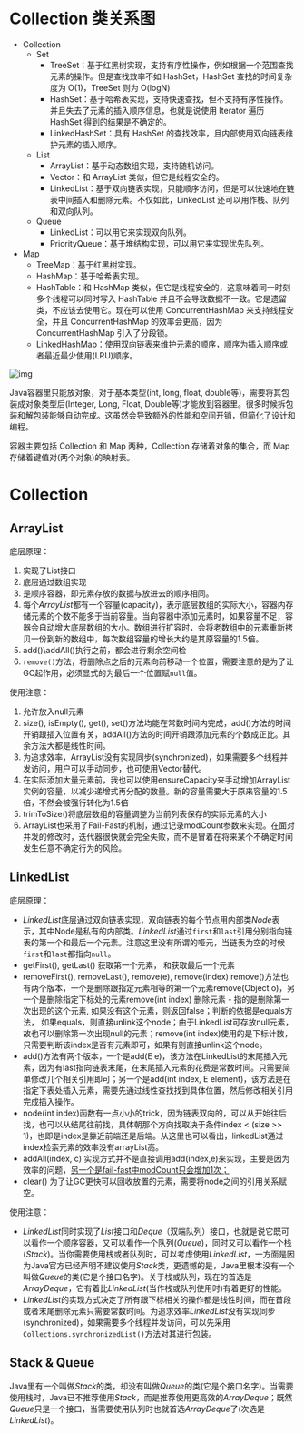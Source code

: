 # Collection 类关系图

- Collection
  - Set
    - TreeSet：基于红黑树实现，支持有序性操作，例如根据一个范围查找元素的操作。但是查找效率不如 HashSet，HashSet 查找的时间复杂度为 O(1)，TreeSet 则为 O(logN)
    - HashSet：基于哈希表实现，支持快速查找，但不支持有序性操作。并且失去了元素的插入顺序信息，也就是说使用 Iterator 遍历 HashSet 得到的结果是不确定的。
    - LinkedHashSet：具有 HashSet 的查找效率，且内部使用双向链表维护元素的插入顺序。
  - List
    - ArrayList：基于动态数组实现，支持随机访问。
    - Vector：和 ArrayList 类似，但它是线程安全的。
    - LinkedList：基于双向链表实现，只能顺序访问，但是可以快速地在链表中间插入和删除元素。不仅如此，LinkedList 还可以用作栈、队列和双向队列。
  - Queue
    - LinkedList：可以用它来实现双向队列。
    - PriorityQueue：基于堆结构实现，可以用它来实现优先队列。
- Map
  - TreeMap：基于红黑树实现。
  - HashMap：基于哈希表实现。
  - HashTable：和 HashMap 类似，但它是线程安全的，这意味着同一时刻多个线程可以同时写入 HashTable 并且不会导致数据不一致。它是遗留类，不应该去使用它。现在可以使用 ConcurrentHashMap 来支持线程安全，并且 ConcurrentHashMap 的效率会更高，因为 ConcurrentHashMap 引入了分段锁。
  - LinkedHashMap：使用双向链表来维护元素的顺序，顺序为插入顺序或者最近最少使用(LRU)顺序。

![img](D:\personal\CSLibrary\03_Java\imgs\2.png)

Java容器里只能放对象，对于基本类型(int, long, float, double等)，需要将其包装成对象类型后(Integer, Long, Float, Double等)才能放到容器里。很多时候拆包装和解包装能够自动完成。这虽然会导致额外的性能和空间开销，但简化了设计和编程。

容器主要包括 Collection 和 Map 两种，Collection 存储着对象的集合，而 Map 存储着键值对(两个对象)的映射表。

# Collection

## ArrayList 

底层原理：

1. 实现了List接口
2. 底层通过数组实现
3. 是顺序容器，即元素存放的数据与放进去的顺序相同。
4. 每个*ArrayList*都有一个容量(capacity)，表示底层数组的实际大小，容器内存储元素的个数不能多于当前容量。当向容器中添加元素时，如果容量不足，容器会自动增大底层数组的大小。数组进行扩容时，会将老数组中的元素重新拷贝一份到新的数组中，每次数组容量的增长大约是其原容量的1.5倍。
5. add()\addAll()执行之前，都会进行剩余空间检
6. `remove()`方法，将删除点之后的元素向前移动一个位置，需要注意的是为了让GC起作用，必须显式的为最后一个位置赋`null`值。

使用注意：

1. 允许放入null元素
2. size(), isEmpty(), get(), set()方法均能在常数时间内完成，add()方法的时间开销跟插入位置有关，addAll()方法的时间开销跟添加元素的个数成正比。其余方法大都是线性时间。
3. 为追求效率，ArrayList没有实现同步(synchronized)，如果需要多个线程并发访问，用户可以手动同步，也可使用Vector替代。
4. 在实际添加大量元素前，我也可以使用ensureCapacity来手动增加ArrayList实例的容量，以减少递增式再分配的数量。新的容量需要大于原来容量的1.5倍，不然会被强行转化为1.5倍
5. trimToSize()将底层数组的容量调整为当前列表保存的实际元素的大小
6. ArrayList也采用了Fail-Fast的机制，通过记录modCount参数来实现。在面对并发的修改时，迭代器很快就会完全失败，而不是冒着在将来某个不确定时间发生任意不确定行为的风险。

## LinkedList

底层原理：

- *LinkedList*底层通过双向链表实现，双向链表的每个节点用内部类*Node*表示，其中Node是私有的内部类。*LinkedList*通过`first`和`last`引用分别指向链表的第一个和最后一个元素。注意这里没有所谓的哑元，当链表为空的时候`first`和`last`都指向`null`。
- getFirst(), getLast() 获取第一个元素， 和获取最后一个元素
- removeFirst(), removeLast(), remove(e), remove(index) remove()方法也有两个版本，一个是删除跟指定元素相等的第一个元素remove(Object o)，另一个是删除指定下标处的元素remove(int index)  删除元素 - 指的是删除第一次出现的这个元素, 如果没有这个元素，则返回false；判断的依据是equals方法， 如果equals，则直接unlink这个node；由于LinkedList可存放null元素，故也可以删除第一次出现null的元素；remove(int index)使用的是下标计数， 只需要判断该index是否有元素即可，如果有则直接unlink这个node。
- add()方法有两个版本，一个是add(E e)，该方法在LinkedList的末尾插入元素，因为有last指向链表末尾，在末尾插入元素的花费是常数时间。只需要简单修改几个相关引用即可；另一个是add(int index, E element)，该方法是在指定下表处插入元素，需要先通过线性查找找到具体位置，然后修改相关引用完成插入操作。
- node(int index)函数有一点小小的trick，因为链表双向的，可以从开始往后找，也可以从结尾往前找，具体朝那个方向找取决于条件index < (size >> 1)，也即是index是靠近前端还是后端。从这里也可以看出，linkedList通过index检索元素的效率没有arrayList高。
- addAll(index, c) 实现方式并不是直接调用add(index,e)来实现，主要是因为效率的问题，<u>另一个是fail-fast中modCount只会增加1次；</u>
- clear()  为了让GC更快可以回收放置的元素，需要将node之间的引用关系赋空。

使用注意：

- *LinkedList*同时实现了*List*接口和*Deque*（双端队列）接口，也就是说它既可以看作一个顺序容器，又可以看作一个队列(*Queue*)，同时又可以看作一个栈(*Stack*)。当你需要使用栈或者队列时，可以考虑使用*LinkedList*，一方面是因为Java官方已经声明不建议使用*Stack*类，更遗憾的是，Java里根本没有一个叫做*Queue*的类(它是个接口名字)。关于栈或队列，现在的首选是*ArrayDeque*，它有着比*LinkedList*(当作栈或队列使用时)有着更好的性能。
- *LinkedList*的实现方式决定了所有跟下标相关的操作都是线性时间，而在首段或者末尾删除元素只需要常数时间。为追求效率*LinkedList*没有实现同步(synchronized)，如果需要多个线程并发访问，可以先采用`Collections.synchronizedList()`方法对其进行包装。

## Stack & Queue 

Java里有一个叫做*Stack*的类，却没有叫做*Queue*的类(它是个接口名字)。当需要使用栈时，Java已不推荐使用*Stack*，而是推荐使用更高效的*ArrayDeque*；既然*Queue*只是一个接口，当需要使用队列时也就首选*ArrayDeque*了(次选是*LinkedList*)。

